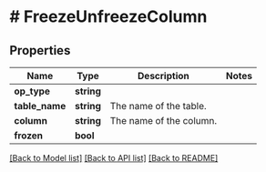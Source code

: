 # # FreezeUnfreezeColumn

## Properties

Name | Type | Description | Notes
------------ | ------------- | ------------- | -------------
**op_type** | **string** |  |
**table_name** | **string** | The name of the table. |
**column** | **string** | The name of the column. |
**frozen** | **bool** |  |

[[Back to Model list]](../../README.md#models) [[Back to API list]](../../README.md#endpoints) [[Back to README]](../../README.md)
